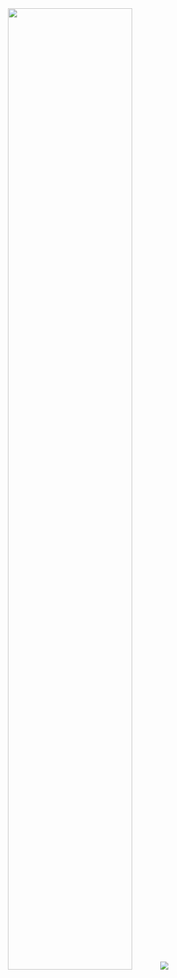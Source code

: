 <div align="center">
<img src="https://user-images.githubusercontent.com/92443688/222815805-cb57aca9-44a9-4929-9e9c-e3f466953e92.png" width="70%" >
<img src="https://user-images.githubusercontent.com/92443688/222816635-64f5c6ef-eb2d-478b-9978-d3d14803759d.jpg">

</div>
